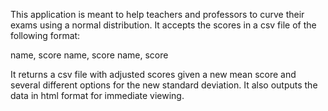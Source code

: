This application is meant to help teachers and professors to curve their exams using a normal distribution. It accepts the scores in a csv file of the following format:

name, score
name, score
name, score

It returns a csv file with adjusted scores given a new mean score and several different options for the new standard deviation. It also outputs the data in html format for immediate viewing.
